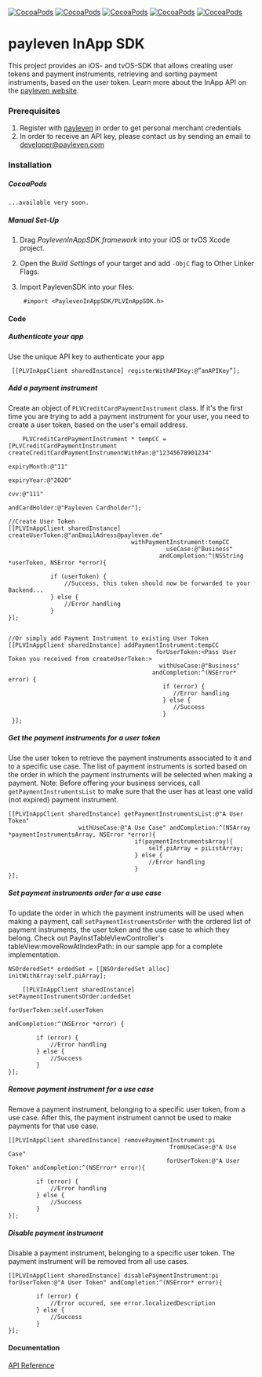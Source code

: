 [![CocoaPods](https://img.shields.io/badge/Platform-iOS-yellow.svg?style=flat-square)]()
[![CocoaPods](https://img.shields.io/badge/Requires-iOS%207+-blue.svg?style=flat-square)]()
[![CocoaPods](https://img.shields.io/github/tag/Payleven/InApp-SDK-iOS.svg?style=flat-square)]()
[![CocoaPods](https://img.shields.io/badge/Made%20in-Berlin-red.svg?style=flat-square)]()
[![CocoaPods](https://img.shields.io/badge/Licence-MIT-brightgreen.svg?style=flat-square)]()

# payleven InApp SDK

This project provides an iOS- and tvOS-SDK that allows creating user tokens and payment instruments, retrieving and sorting payment instruments, based on the user token. Learn more about the InApp API on the [payleven website](https://payleven.com/).

### Prerequisites

1. Register with [payleven](http://payleven.com) in order to get personal merchant credentials
2. In order to receive an API key, please contact us by sending an email to developer@payleven.com

### Installation

##### CocoaPods

	...available very soon.

##### Manual Set-Up

1. Drag *PaylevenInAppSDK.framework* into your iOS or tvOS Xcode project.

2. Open the *Build Settings* of your target and add `-ObjC` flag to Other Linker Flags.

3. Import PaylevenSDK into your files:

        #import <PaylevenInAppSDK/PLVInAppSDK.h>

#### Code    

##### Authenticate your app
Use the unique API key to authenticate your app

	 [[PLVInAppClient sharedInstance] registerWithAPIKey:@”anAPIKey”];
	
##### Add a payment instrument
Create an object of `PLVCreditCardPaymentInstrument` class. 
If it's the first time you are trying to add a payment instrument for your user, you need to create a user token, based on the user's email address.
	
	    PLVCreditCardPaymentInstrument * tempCC = [PLVCreditCardPaymentInstrument createCreditCardPaymentInstrumentWithPan:@"12345678901234"
	                                                                                                           expiryMonth:@"11"
	                                                                                                            expiryYear:@"2020"
	                                                                                                                   cvv:@"111"
	                                                                                                         andCardHolder:@"Payleven Cardholder"];
	
	//Create User Token	
	[[PLVInAppClient sharedInstance] createUserToken:@"anEmailAdress@payleven.de"
	                                   withPaymentInstrument:tempCC
	                                             useCase:@"Business"
	                                           andCompletion:^(NSString *userToken, NSError *error){
	            
	            if (userToken) {
	        		//Success, this token should now be forwarded to your Backend...
	            } else {
	                //Error handling
	            }
	}];
					
	
	//Or simply add Payment Instrument to existing User Token
	[[PLVInAppClient sharedInstance] addPaymentInstrument:tempCC 
											  forUserToken:<Pass User Token you received from createUserToken:> 
											   withUseCase:@"Business" 
											 andCompletion:^(NSError* error) {
											    if (error) {
											       //Error handling
											    } else {
												   //Success
												}
	 }];

##### Get the payment instruments for a user token
Use the user token to retrieve the payment instruments associated to it and to a specific use case.
The list of payment instruments is sorted based on the order in which the payment instruments will be selected when making a payment.
Note: Before offering your business services, call `getPaymentInstrumentsList` to make sure that the user has at least one valid (not expired) payment instrument.

	[[PLVInAppClient sharedInstance] getPaymentInstrumentsList:@"A User Token" 
					    withUseCase:@"A Use Case" andCompletion:^(NSArray *paymentInstrumentsArray, NSError *error){
										if(paymentInstrumentsArray){
											self.piArray = piListArray;
	    								} else {
											//Error handling
		    						    }
	}];

##### Set payment instruments order for a use case
To update the order in which the payment instruments will be used when making a payment, call `setPaymentInstrumentsOrder` with the ordered list of payment instruments, the user token and the use case to which they belong.
Check out PayInstTableViewController's tableView:moveRowAtIndexPath: in our sample app for a complete implementation.

	NSOrderedSet* ordedSet = [[NSOrderedSet alloc] initWithArray:self.piArray];
	    
	    [[PLVInAppClient sharedInstance] setPaymentInstrumentsOrder:ordedSet
	                                                   forUserToken:self.userToken
	                                                  andCompletion:^(NSError *error) {
      
	        if (error) {
				//Error handling
	        } else {
	            //Success
	        }
	}];

##### Remove payment instrument for a use case
Remove a payment instrument, belonging to a specific user token, from a use case. After this, the payment instrument cannot be used to make payments for that use case.

	[[PLVInAppClient sharedInstance] removePaymentInstrument:pi 
												  fromUseCase:@"A Use Case" 
												 forUserToken:@"A User Token" andCompletion:^(NSError* error){
	            
	        if (error) {
	            //Error handling
	        } else {
	            //Success
	        }            
	}];

##### Disable payment instrument
Disable a payment instrument, belonging to a specific user token. The payment instrument will be removed from all use cases. 

	[[PLVInAppClient sharedInstance] disablePaymentInstrument:pi forUserToken:@"A User Token" andCompletion:^(NSError* error){
	            
	        if (error) {
	            //Error occured, see error.localizedDescription
	        } else {
	            //Success
	        } 
	}];

#### Documentation
[API Reference](http://payleven.github.io/InApp-SDK-iOS/AppleDoc/)